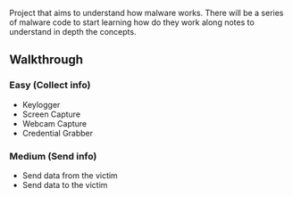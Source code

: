 Project that aims to understand how malware works.
There will be a series of malware code to start learning how do they work along notes to understand in depth the concepts.

## Walkthrough
### Easy (Collect info)
- Keylogger
- Screen Capture
- Webcam Capture
- Credential Grabber

### Medium (Send info)
- Send data from the victim
- Send data to the victim

### 